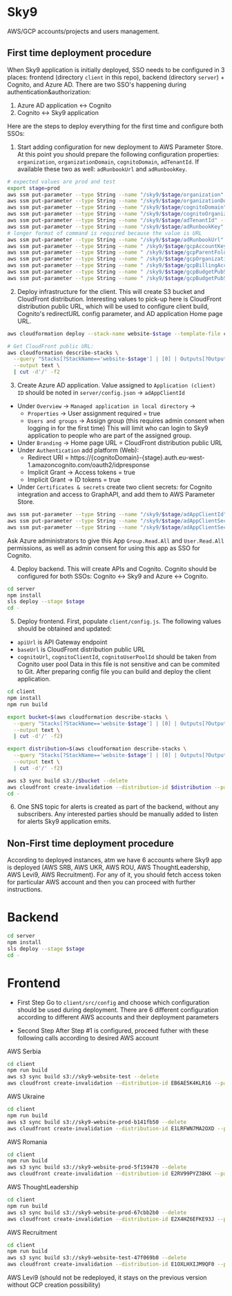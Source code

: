 # Sky9

AWS/GCP accounts/projects and users management.

## First time deployment procedure

When Sky9 application is initially deployed, SSO needs to be configured in 3 places: frontend (directory `client` in this repo), backend (directory `server`) + Cognito, and Azure AD. There are two SSO's happening during authentication&authorization: 
1. Azure AD application <-> Cognito
2. Cognito <-> Sky9 application

Here are the steps to deploy everything for the first time and configure both SSOs:

1. Start adding configuration for new deployment to AWS Parameter Store.
  At this point you should prepare the following configuration properties: `organization`, `organizationDomain`, `cognitoDomain`, `adTenantId`. If available these two as well: `adRunbookUrl` and `adRunbookKey`.

  ```Bash
  # expected values are prod and test
  export stage=prod
  aws ssm put-parameter --type String --name "/sky9/$stage/organization" --value "<organization>"
  aws ssm put-parameter --type String --name "/sky9/$stage/organizationDomain" --value "<organizationDomain>"
  aws ssm put-parameter --type String --name "/sky9/$stage/cognitoDomain" --value "<cognitoDomain>"
  aws ssm put-parameter --type String --name "/sky9/$stage/cognitoOrganization" --value "<cognitoOrganization>"
  aws ssm put-parameter --type String --name "/sky9/$stage/adTenantId" --value "<adTenantId>"
  aws ssm put-parameter --type String --name "/sky9/$stage/adRunbookKey" --value "<adRunbookKey>"
  # longer format of command is required because the value is URL
  aws ssm put-parameter --type String --name "/sky9/$stage/adRunbookUrl" --cli-input-json '{ "Name": "/sky9/$stage/adRunbookUrl", "Value": "<adRunbookUrl>", "Type": "String" }'
  aws ssm put-parameter --type String --name " /sky9/$stage/gcpAccountKeys" --value '<gcpAccountKeys>'
  aws ssm put-parameter --type String --name " /sky9/$stage/gcpParentFolderValue" --value '<gcpParentFolderValue>'
  aws ssm put-parameter --type String --name " /sky9/$stage/gcpOrganization" --value '<gcpOrganization>'
  aws ssm put-parameter --type String --name " /sky9/$stage/gcpBillingAccountId" --value '<gcpBillingAccountId>'
  aws ssm put-parameter --type String --name " /sky9/$stage/gcpBudgetPubSubSubscriptionId" --value '<gcpBudgetPubSubSubscriptionId>'
  aws ssm put-parameter --type String --name " /sky9/$stage/gcpBudgetPubSubTopicId" --value '<gcpBudgetPubSubTopicId>'
  ```

2. Deploy infrastructure for the client. This will create S3 bucket and CloudFront distribution. Interesting values to pick-up here is CloudFront distribution public URL, which will be used to configure client build, Cognito's redirectURL config parameter, and AD application Home page URL.

  ```Bash
  aws cloudformation deploy --stack-name website-$stage --template-file client/website.yml --parameter-overrides Environment=$stage

  # Get CloudFront public URL:
  aws cloudformation describe-stacks \
    --query "Stacks[?StackName=='website-$stage'] | [0] | Outputs[?OutputKey=='CloudfrontEndpoint'].OutputValue" \
    --output text \
    | cut -d'/' -f2
  ```

3. Create Azure AD application. Value assigned to `Application (client) ID` should be noted in `server/config.json` -> `adAppClientId`
  * Under `Overview` -> `Managed application in local directory` -> 
    * `Properties` -> User assignment required = true
    * `Users and groups` -> Assign group (this requires admin consent when logging in for the first time)
  This will limit who can login to Sky9 application to people who are part of the assigned group.
  * Under `Branding` -> Home page URL = CloudFront distribution public URL
  * Under `Authentication` add platform (Web): 
    * Redirect URI = https://{cognitoDomain}-{stage}.auth.eu-west-1.amazoncognito.com/oauth2/idpresponse
    * Implicit Grant -> Access tokens = true
    * Implicit Grant -> ID tokens = true
  * Under `Certificates & secrets` create two client secrets: for Cognito integration and access to GraphAPI, and add them to AWS Parameter Store.

  ```Bash
  aws ssm put-parameter --type String --name "/sky9/$stage/adAppClientId" --value "<adAppClientId>"
  aws ssm put-parameter --type String --name "/sky9/$stage/adAppClientSecretSso" --value "<adAppClientSecretSso>"
  aws ssm put-parameter --type String --name "/sky9/$stage/adAppClientSecretGraph" --value "<adAppClientSecretGraph>"
  ```

  Ask Azure administrators to give this App `Group.Read.All` and `User.Read.All` permissions, as well as admin consent for using this app as SSO for Cognito.

4. Deploy backend. This will create APIs and Cognito. Cognito should be configured for both SSOs: Cognito <-> Sky9 and Azure <-> Cognito.

  ```Bash
  cd server
  npm install
  sls deploy --stage $stage
  cd -
  ```

5. Deploy frontend. First, populate `client/config.js`. The following values should be obtained and updated: 
  * `apiUrl` is API Gateway endpoint
  * `baseUrl` is CloudFront distribution public URL
  * `cognitoUrl`, `cognitoClientId`, `cognitoUserPoolId` should be taken from Cognito user pool
  Data in this file is not sensitive and can be commited to Git.
  After preparing config file you can build and deploy the client application.

  ```Bash
  cd client
  npm install
  npm run build

  export bucket=$(aws cloudformation describe-stacks \
    --query "Stacks[?StackName=='website-$stage'] | [0] | Outputs[?OutputKey=='BucketName'].OutputValue" \
    --output text \
    | cut -d'/' -f2)

  export distribution=$(aws cloudformation describe-stacks \
    --query "Stacks[?StackName=='website-$stage'] | [0] | Outputs[?OutputKey=='CloudfrontDistributionId'].OutputValue" \
    --output text \
    | cut -d'/' -f2)

  aws s3 sync build s3://$bucket --delete
  aws cloudfront create-invalidation --distribution-id $distribution --paths "/*"
  cd -
  ```

6. One SNS topic for alerts is created as part of the backend, without any subscribers. Any interested parties should be manually added to listen for alerts Sky9 application emits.

## Non-First time deployment procedure
According to deployed instances, atm we have 6 accounts where Sky9 app is deployed (AWS SRB, AWS UKR, AWS ROU, AWS ThoughtLeadership, AWS Levi9, AWS Recruitment).
For any of it, you should fetch access token for particular AWS account and then you can proceed with further instructions.

# Backend

  ```Bash
  cd server
  npm install
  sls deploy --stage $stage
  cd -
  ```

# Frontend

* First Step
Go to `client/src/config` and choose which configuration should be used during deployment. There are 6 different configuration according to different AWS accounts and their deployment parameters

* Second Step
After Step #1 is configured, proceed futher with these following calls according to desired AWS account

AWS Serbia
  ```Bash
  cd client
  npm run build
  aws s3 sync build s3://sky9-website-test --delete
  aws cloudfront create-invalidation --distribution-id EB6AE5K4KLR16 --paths "/*"
  ```

AWS Ukraine
  ```Bash
  cd client
  npm run build
  aws s3 sync build s3://sky9-website-prod-b141fb50 --delete
  aws cloudfront create-invalidation --distribution-id E1LRFWN7MA2OXD --paths "/*"
  ```

AWS Romania

  ```Bash
  cd client
  npm run build
  aws s3 sync build s3://sky9-website-prod-5f159470 --delete
  aws cloudfront create-invalidation --distribution-id E2RV99PYZ38HX --paths "/*"
  ```

AWS ThoughtLeadership

  ```Bash
  cd client
  npm run build
  aws s3 sync build s3://sky9-website-prod-67cbb2b0 --delete
  aws cloudfront create-invalidation --distribution-id E2X4HZ6EFKE93J --paths "/*"
  ```

AWS Recruitment

  ```Bash
  cd client
  npm run build
  aws s3 sync build s3://sky9-website-test-47f069b0 --delete
  aws cloudfront create-invalidation --distribution-id E1OXLHXIJM9QF0 --paths "/*"
  ```

AWS Levi9 (should not be redeployed, it stays on the previous version without GCP creation possibility)
